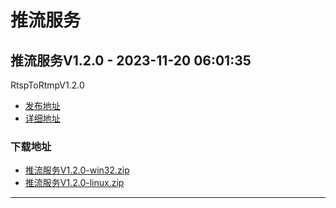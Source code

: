 # 推流服务
## 推流服务V1.2.0 - 2023-11-20 06:01:35
RtspToRtmpV1.2.0
*  [发布地址](https://github.com/jadehh/rtsp_to_rtmp/releases/tag/V1.2.0)
*  [详细地址](https://github.com/jadehh/jadehh_file/releases/tag/RtspToRtmpV1.2.0)
### 下载地址
* [推流服务V1.2.0-win32.zip](https://gh.ddlc.top/https://github.com/jadehh/jadehh_file/releases/download/RtspToRtmpV1.2.0/推流服务V1.2.0-win32.zip)
* [推流服务V1.2.0-linux.zip](https://gh.ddlc.top/https://github.com/jadehh/jadehh_file/releases/download/RtspToRtmpV1.2.0/推流服务V1.2.0-linux.zip)
----